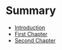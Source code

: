 # Summary



* [Introduction](README.md)
* [First Chapter](chapter1.md)
* [Second Chapter](chapter2.md)

